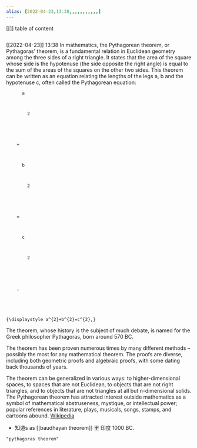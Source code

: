 ```yaml
---
alias: [2022-04-23,13:38,,,,,,,,,,,]
---
```

[[]]
table of content
```toc
```

[[2022-04-23]] 13:38
In mathematics, the Pythagorean theorem, or Pythagoras' theorem, is a fundamental relation in Euclidean geometry among the three sides of a right triangle. It states that the area of the square whose side is the hypotenuse (the side opposite the right angle) is equal to the sum of the areas of the squares on the other two sides. This theorem can be written as an equation relating the lengths of the legs a, b and the hypotenuse c, often called the Pythagorean equation:



  

    

      

        

          a

          

            2

          

        

        +

        

          b

          

            2

          

        

        =

        

          c

          

            2

          

        

        ,

      

    

    {\displaystyle a^{2}+b^{2}=c^{2},}

  The theorem, whose history is the subject of much debate, is named for the Greek philosopher Pythagoras, born around 570 BC.

The theorem has been proven numerous times by many different methods – possibly the most for any mathematical theorem. The proofs are diverse, including both geometric proofs and algebraic proofs, with some dating back thousands of years.

The theorem can be generalized in various ways: to higher-dimensional spaces, to spaces that are not Euclidean, to objects that are not right triangles, and to objects that are not triangles at all but n-dimensional solids. The Pythagorean theorem has attracted interest outside mathematics as a symbol of mathematical abstruseness, mystique, or intellectual power; popular references in literature, plays, musicals, songs, stamps, and cartoons abound.
[Wikipedia](https://en.wikipedia.org/wiki/Pythagorean%20theorem)

- 知道s as [[baudhayan theorem]] 里 印度 1000  BC.
```query
"pythagoras theorem"
```